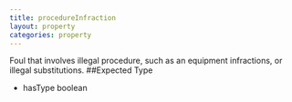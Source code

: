 ```yaml
---
title: procedureInfraction
layout: property
categories: property
---
```

Foul that involves illegal procedure, such as an equipment infractions, or illegal substitutions. 
##Expected Type
* hasType boolean

